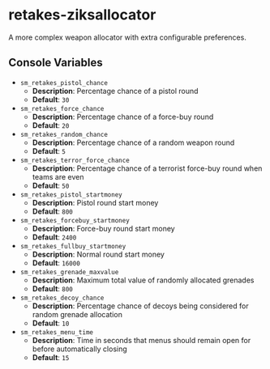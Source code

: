# retakes-ziksallocator
A more complex weapon allocator with extra configurable preferences.

## Console Variables

- `sm_retakes_pistol_chance`
  - **Description**: Percentage chance of a pistol round
  - **Default**: `30`
- `sm_retakes_force_chance`
  - **Description**: Percentage chance of a force-buy round
  - **Default**: `20`
- `sm_retakes_random_chance`
  - **Description**: Percentage chance of a random weapon round
  - **Default**: `5`
- `sm_retakes_terror_force_chance`
  - **Description**: Percentage chance of a terrorist force-buy round when teams are even
  - **Default**: `50`
- `sm_retakes_pistol_startmoney`
  - **Description**: Pistol round start money
  - **Default**: `800`
- `sm_retakes_forcebuy_startmoney`
  - **Description**: Force-buy round start money
  - **Default**: `2400`
- `sm_retakes_fullbuy_startmoney`
  - **Description**: Normal round start money
  - **Default**: `16000`
- `sm_retakes_grenade_maxvalue`
  - **Description**: Maximum total value of randomly allocated grenades
  - **Default**: `800`
- `sm_retakes_decoy_chance`
  - **Description**: Percentage chance of decoys being considered for random grenade allocation
  - **Default**: `10`
- `sm_retakes_menu_time`
  - **Description**: Time in seconds that menus should remain open for before automatically closing
  - **Default**: `15`
  
